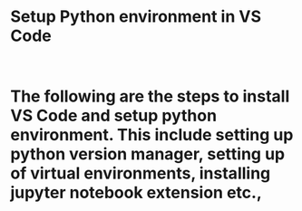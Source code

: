 <h1>Setup Python environment in VS Code<h1>
 <br>
The following are the steps to install VS Code and setup python environment. This include setting up python version 
manager, setting up of virtual environments, installing jupyter notebook extension etc.,


